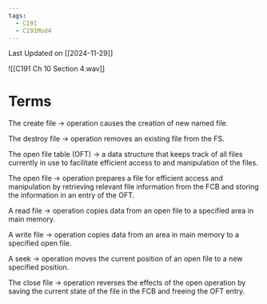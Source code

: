```yaml
---
tags:
  - C191
  - C191Mod4
---
```

Last Updated on [[2024-11-29]]

![[C191 Ch 10 Section 4.wav]]

# Terms

The create file → operation causes the creation of new named file.

The destroy file → operation removes an existing file from the FS.

The open file table (OFT) → a data structure that keeps track of all files currently in use to facilitate efficient access to and manipulation of the files.

The open file → operation prepares a file for efficient access and manipulation by retrieving relevant file information from the FCB and storing the information in an entry of the OFT.

A read file → operation copies data from an open file to a specified area in main memory.

A write file → operation copies data from an area in main memory to a specified open file.

A seek → operation moves the current position of an open file to a new specified position.

The close file → operation reverses the effects of the open operation by saving the current state of the file in the FCB and freeing the OFT entry.